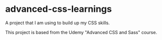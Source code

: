 # advanced-css-learnings
A project that I am using to build up my CSS skills. 

This project is based from the Udemy "Advanced CSS and Sass" course.
